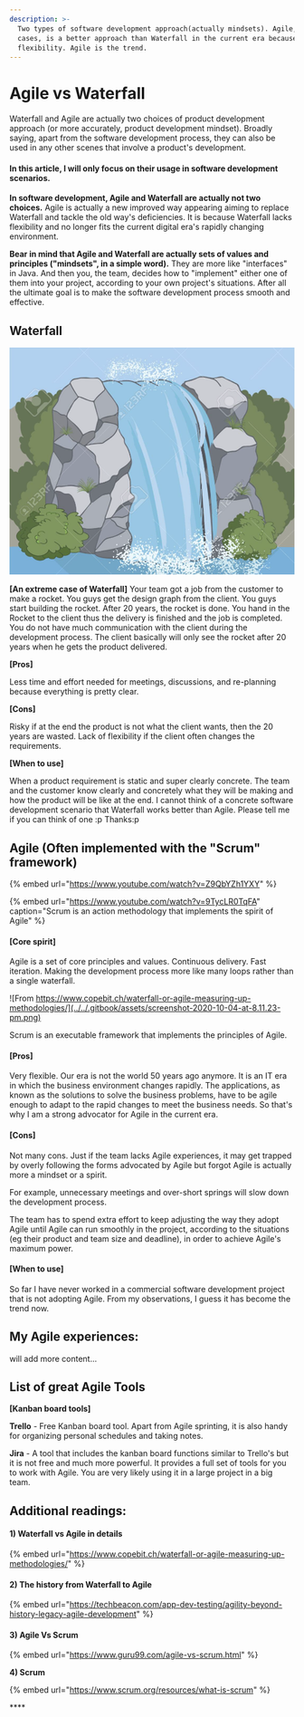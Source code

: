 ```yaml
---
description: >-
  Two types of software development approach(actually mindsets). Agile, in most
  cases, is a better approach than Waterfall in the current era because of its
  flexibility. Agile is the trend.
---
```


# Agile vs Waterfall

Waterfall and Agile are actually two choices of product development approach \(or more accurately, product development mindset\). Broadly saying, apart from the software development process, they can also be used in any other scenes that involve a product's development. 

#### In this article, I will only focus on their usage in software development scenarios.

**In software development, Agile and Waterfall are actually not two choices.** Agile is actually a new improved way appearing aiming to replace Waterfall and tackle the old way's deficiencies. It is because Waterfall lacks flexibility and no longer fits the current digital era's rapidly changing environment.  

**Bear in mind that Agile and Waterfall are actually sets of values and principles \("mindsets", in a simple word\).** They are more like "interfaces" in Java. And then you, the team, decides how to "implement" either one of them into your project, according to your own project's situations. After all the ultimate goal is to make the software development process smooth and effective.



## Waterfall

![](../../.gitbook/assets/screenshot-2020-10-04-at-8.24.05-pm.png)

**\[An extreme case of Waterfall\]** Your team got a job from the customer to make a rocket. You guys get the design graph from the client. You guys start building the rocket. After 20 years, the rocket is done. You hand in the Rocket to the client thus the delivery is finished and the job is completed. You do not have much communication with the client during the development process. The client basically will only see the rocket after 20 years when he gets the product delivered.

**\[Pros\]** 

Less time and effort needed for meetings, discussions, and re-planning because everything is pretty clear.

**\[Cons\]**

Risky if at the end the product is not what the client wants, then the 20 years are wasted. Lack of flexibility if the client often changes the requirements.

**\[When to use\]**

When a product requirement is static and super clearly concrete. The team and the customer know clearly and concretely what they will be making and how the product will be like at the end. I cannot think of a concrete software development scenario that Waterfall works better than Agile. Please tell me if you can think of one :p Thanks:p



## Agile \(Often implemented with the "Scrum" framework\)

{% embed url="https://www.youtube.com/watch?v=Z9QbYZh1YXY" %}

{% embed url="https://www.youtube.com/watch?v=9TycLR0TqFA" caption="Scrum is an action methodology that implements the spirit of Agile" %}

#### \[Core spirit\] 

Agile is a set of core principles and values. Continuous delivery. Fast iteration. Making the development process more like many loops rather than a single waterfall. 

![From https://www.copebit.ch/waterfall-or-agile-measuring-up-methodologies/](../../.gitbook/assets/screenshot-2020-10-04-at-8.11.23-pm.png)

Scrum is an executable framework that implements the principles of Agile.

#### **\[Pros\]** 

Very flexible. Our era is not the world 50 years ago anymore. It is an IT era in which the business environment changes rapidly. The applications, as known as the solutions to solve the business problems, have to be agile enough to adapt to the rapid changes to meet the business needs. So that's why I am a strong advocator for Agile in the current era.

#### **\[Cons\]** 

Not many cons. Just if the team lacks Agile experiences, it may get trapped by overly following the forms advocated by Agile but forgot Agile is actually more a mindset or a spirit. 

For example, unnecessary meetings and over-short springs will slow down the development process. 

The team has to spend extra effort to keep adjusting the way they adopt Agile until Agile can run smoothly in the project, according to the situations \(eg their product and team size and deadline\), in order to achieve Agile's maximum power.

#### **\[When to use\]** 

So far I have never worked in a commercial software development project that is not adopting Agile. From my observations, I guess it has become the trend now. 



## My Agile experiences:

will add more content...



## List of great Agile Tools

**\[Kanban board tools\]**

**Trello** - Free Kanban board tool. Apart from Agile sprinting, it is also handy for organizing personal schedules and taking notes.

**Jira** - A tool that includes the kanban board functions similar to Trello's but it is not free and much more powerful. It provides a full set of tools for you to work with Agile. You are very likely using it in a large project in a big team.



## Additional readings: 

#### 1\) Waterfall **vs** Agile in details

{% embed url="https://www.copebit.ch/waterfall-or-agile-measuring-up-methodologies/" %}

#### 2\) The history from Waterfall to Agile

{% embed url="https://techbeacon.com/app-dev-testing/agility-beyond-history-legacy-agile-development" %}

#### 3\) Agile Vs Scrum

{% embed url="https://www.guru99.com/agile-vs-scrum.html" %}

**4\) Scrum**

{% embed url="https://www.scrum.org/resources/what-is-scrum" %}

\*\*\*\*

